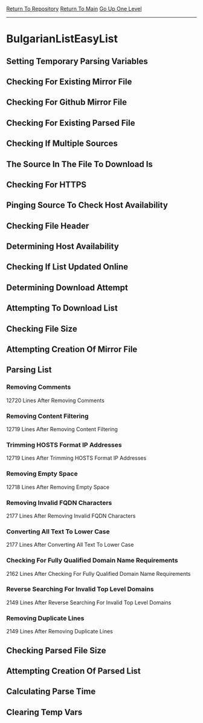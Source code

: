 [Return To Repository](https://github.com/deathbybandaid/piholeparser/)
[Return To Main](https://github.com/deathbybandaid/piholeparser/blob/master/RecentRunLogs/Mainlog.md)
[Go Up One Level](https://github.com/deathbybandaid/piholeparser/blob/master/RecentRunLogs/TopLevelScripts/30-Processing-Blacklists.md)
____________________________________
# BulgarianListEasyList
## Setting Temporary Parsing Variables
## Checking For Existing Mirror File
## Checking For Github Mirror File
## Checking For Existing Parsed File
## Checking If Multiple Sources
## The Source In The File To Download Is
## Checking For HTTPS
## Pinging Source To Check Host Availability
## Checking File Header
## Determining Host Availability
## Checking If List Updated Online
## Determining Download Attempt
## Attempting To Download List
## Checking File Size
## Attempting Creation Of Mirror File
## Parsing List
### Removing Comments
12720 Lines After Removing Comments
### Removing Content Filtering
12719 Lines After Removing Content Filtering
### Trimming HOSTS Format IP Addresses
12719 Lines After Trimming HOSTS Format IP Addresses
### Removing Empty Space
12718 Lines After Removing Empty Space
### Removing Invalid FQDN Characters
2177 Lines After Removing Invalid FQDN Characters
### Converting All Text To Lower Case
2177 Lines After Converting All Text To Lower Case
### Checking For Fully Qualified Domain Name Requirements
2162 Lines After Checking For Fully Qualified Domain Name Requirements
### Reverse Searching For Invalid Top Level Domains
2149 Lines After Reverse Searching For Invalid Top Level Domains
### Removing Duplicate Lines
2149 Lines After Removing Duplicate Lines
## Checking Parsed File Size
## Attempting Creation Of Parsed List
## Calculating Parse Time
## Clearing Temp Vars
